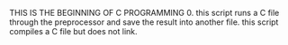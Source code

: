 THIS IS THE BEGINNING OF C PROGRAMMING
0. this script runs a C file through the preprocessor and save the result into another file.
this script compiles a C file but does not link.
